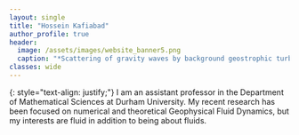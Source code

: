 ```yaml
---
layout: single
title: "Hossein Kafiabad"
author_profile: true
header: 
  image: /assets/images/website_banner5.png
  caption: "*Scattering of gravity waves by background geostrophic turbulence.*"
classes: wide
---
```

{: style="text-align: justify;"}
I am an assistant professor in the Department of Mathematical Sciences at Durham University. My recent research has been focused on numerical and theoretical Geophysical Fluid Dynamics, but my interests are fluid in addition to being about fluids.



